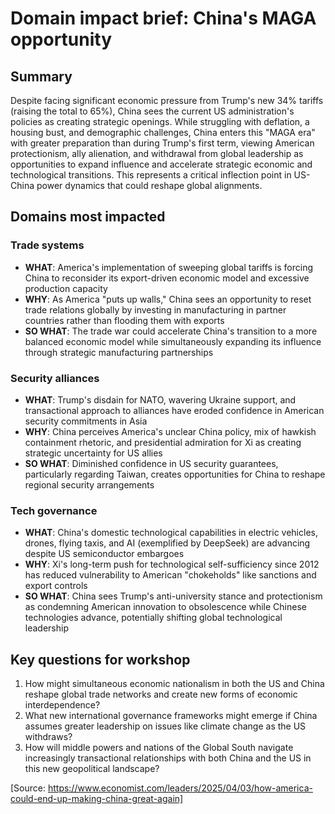# Domain impact brief: China's MAGA opportunity

## Summary
Despite facing significant economic pressure from Trump's new 34% tariffs (raising the total to 65%), China sees the current US administration's policies as creating strategic openings. While struggling with deflation, a housing bust, and demographic challenges, China enters this "MAGA era" with greater preparation than during Trump's first term, viewing American protectionism, ally alienation, and withdrawal from global leadership as opportunities to expand influence and accelerate strategic economic and technological transitions. This represents a critical inflection point in US-China power dynamics that could reshape global alignments.

## Domains most impacted

### Trade systems
- **WHAT**: America's implementation of sweeping global tariffs is forcing China to reconsider its export-driven economic model and excessive production capacity
- **WHY**: As America "puts up walls," China sees an opportunity to reset trade relations globally by investing in manufacturing in partner countries rather than flooding them with exports
- **SO WHAT**: The trade war could accelerate China's transition to a more balanced economic model while simultaneously expanding its influence through strategic manufacturing partnerships

### Security alliances
- **WHAT**: Trump's disdain for NATO, wavering Ukraine support, and transactional approach to alliances have eroded confidence in American security commitments in Asia
- **WHY**: China perceives America's unclear China policy, mix of hawkish containment rhetoric, and presidential admiration for Xi as creating strategic uncertainty for US allies
- **SO WHAT**: Diminished confidence in US security guarantees, particularly regarding Taiwan, creates opportunities for China to reshape regional security arrangements

### Tech governance
- **WHAT**: China's domestic technological capabilities in electric vehicles, drones, flying taxis, and AI (exemplified by DeepSeek) are advancing despite US semiconductor embargoes
- **WHY**: Xi's long-term push for technological self-sufficiency since 2012 has reduced vulnerability to American "chokeholds" like sanctions and export controls
- **SO WHAT**: China sees Trump's anti-university stance and protectionism as condemning American innovation to obsolescence while Chinese technologies advance, potentially shifting global technological leadership

## Key questions for workshop
1. How might simultaneous economic nationalism in both the US and China reshape global trade networks and create new forms of economic interdependence?
2. What new international governance frameworks might emerge if China assumes greater leadership on issues like climate change as the US withdraws?
3. How will middle powers and nations of the Global South navigate increasingly transactional relationships with both China and the US in this new geopolitical landscape?

[Source: https://www.economist.com/leaders/2025/04/03/how-america-could-end-up-making-china-great-again]
